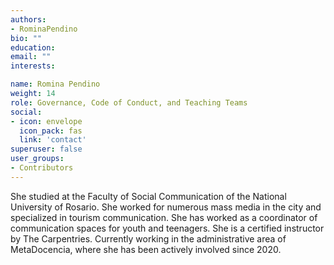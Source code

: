 ```yaml
---
authors:
- RominaPendino
bio: ""
education:
email: ""
interests:

name: Romina Pendino
weight: 14
role: Governance, Code of Conduct, and Teaching Teams
social:
- icon: envelope
  icon_pack: fas
  link: 'contact'
superuser: false
user_groups:
- Contributors
---
```


She studied at the Faculty of Social Communication of the National University of Rosario. She worked for numerous mass media in the city and specialized in tourism communication. She has worked as a coordinator of communication spaces for youth and teenagers. She is a certified instructor by The Carpentries. Currently working in the administrative area of MetaDocencia, where she has been actively involved since 2020.

